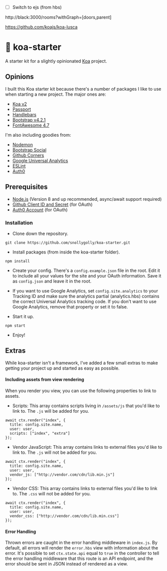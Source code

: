 
- [ ] Switch to ejs (from hbs)

http://black:3000/rooms?withGraph=[doors,parent]



https://github.com/koajs/koa-lusca







# :koala: koa-starter
A starter kit for a slightly opinionated [Koa](http://koajs.com/) project.

## Opinions
I built this Koa starter kit because there's a number of packages I like to use when starting a new project.  The major ones are:

* [Koa v2](http://koajs.com/)
* [Passport](http://passportjs.org/)
* [Handlebars](http://handlebarsjs.com/)
* [Bootstrap v4.2.1](http://getbootstrap.com/)
* [FontAwesome 4.7](https://fortawesome.github.io/Font-Awesome/)

I'm also including goodies from:

* [Nodemon](https://github.com/remy/nodemon)
* [Bootstrap Social](http://lipis.github.io/bootstrap-social/)
* [Github Corners](https://github.com/tholman/github-corners)
* [Google Universal Analytics](https://www.google.com/analytics/)
* [ESLint](http://eslint.org/)
* [Auth0](https://auth0.com/)

## Prerequisites
* [Node.js](https://nodejs.org/en/) (Version 8 and up recommended, async/await support required)
* [Github Client ID and Secret](https://github.com/settings/developers) (for OAuth)
* [Auth0 Account](https://auth0.com/) (for OAuth)

### Installation

* Clone down the repository.
```
git clone https://github.com/snollygolly/koa-starter.git
```

* Install packages (from inside the koa-starter folder).
```
npm install
```

* Create your config.  There's a `config.example.json` file in the root.  Edit it to include all your values for the site and your OAuth information.  Save it as `config.json` and leave it in the root.

* If you want to use Google Analytics, set `config.site.analytics` to your Tracking ID and make sure the analytics partial (analytics.hbs) contains the correct Universal Analytics tracking code.  If you don't want to use Google Analytics, remove that property or set it to false.

* Start it up.
```
npm start
```

* Enjoy!

## Extras

While koa-starter isn't a framework, I've added a few small extras to make getting your project up and started as easy as possible.

#### Including assets from view rendering

When you render you view, you can use the following properties to link to assets.

- Scripts: This array contains scripts living in `/assets/js` that you'd like to link to.  The `.js` will be added for you.

```
await ctx.render("index", {
  title: config.site.name,
  user: user,
  scripts: ["index", "extra"]
});
```

- Vendor JavaScript: This array contains links to external files you'd like to link to.  The `.js` will not be added for you.

```
await ctx.render("index", {
  title: config.site.name,
  user: user,
  vendor_js: ["http://vendor.com/cdn/lib.min.js"]
});
```

- Vendor CSS: This array contains links to external files you'd like to link to.  The `.css` will not be added for you.

```
await ctx.render("index", {
  title: config.site.name,
  user: user,
  vendor_css: ["http://vendor.com/cdn/lib.min.css"]
});
```

#### Error Handling

Thrown errors are caught in the error handling middleware in `index.js`.  By default, all errors will render the `error.hbs` view with information about the error.  It's possible to set `ctx.state.api` equal to `true` in the controller to tell the error handling middleware that this route is an API endpoint, and the error should be sent in JSON instead of rendered as a view.

